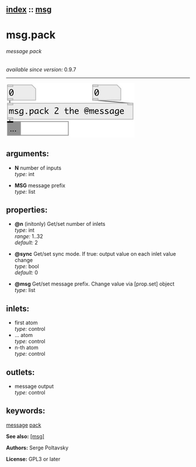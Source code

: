 [index](index.html) :: [msg](category_msg.html)
---

# msg.pack

###### message pack

*available since version:* 0.9.7

---




[![example](../examples/img/msg.pack.jpg)](../examples/pd/msg.pack.pd)



## arguments:

* **N**
number of inputs<br>
_type:_ int<br>

* **MSG**
message prefix<br>
_type:_ list<br>





## properties:

* **@n** (initonly)
Get/set number of inlets<br>
_type:_ int<br>
_range:_ 1..32<br>
_default:_ 2<br>

* **@sync** 
Get/set sync mode. If true: output value on each inlet value change<br>
_type:_ bool<br>
_default:_ 0<br>

* **@msg** 
Get/set message prefix. Change value via [prop.set] object<br>
_type:_ list<br>



## inlets:

* first atom<br>
_type:_ control
* ... atom<br>
_type:_ control
* n-th atom<br>
_type:_ control



## outlets:

* message output<br>
_type:_ control



## keywords:

[message](keywords/message.html)
[pack](keywords/pack.html)



**See also:**
[\[msg\]](msg.html)




**Authors:** Serge Poltavsky




**License:** GPL3 or later





